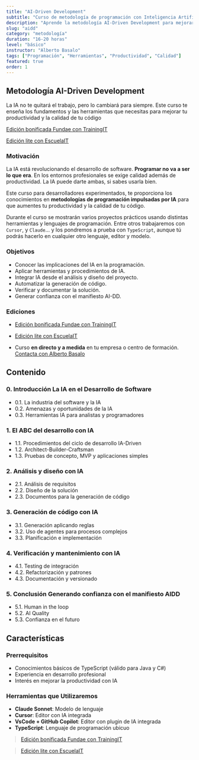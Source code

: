 ```yaml
---
title: "AI-Driven Development"
subtitle: "Curso de metodología de programación con Inteligencia Artificial"
description: "Aprende la metodología AI-Driven Development para mejorar tu productividad y la calidad de tu código. Metodología completa para programar con IA."
slug: "aidd"
category: "metodología"
duration: "16-20 horas"
level: "básico"
instructor: "Alberto Basalo"
tags: ["Programación", "Herramientas", "Productividad", "Calidad"]
featured: true
order: 1
---
```


## Metodología AI-Driven Development

La IA no te quitará el trabajo, pero lo cambiará para siempre. Este curso te enseña los fundamentos y las herramientas que necesitas para mejorar tu productividad y la calidad de tu código

[Edición bonificada Fundae con TrainingIT](https://www.trainingit.es/producto/metodologia-ai-driven-development/?email=abasalo@trainingit.es)

[Edición lite con EscuelaIT](https://escuela.it/cursos/metodologias-desarrollo-inteligencia-artificial)

### Motivación

La IA está revolucionando el desarrollo de software. **Programar no va a ser lo que era**. En los entornos profesionales se exige calidad además de productividad. La IA puede darte ambas, si sabes usarla bien.

Este curso para desarrolladores experimentados, te proporciona los conocimientos en **metodologías de programación impulsadas por IA** para que aumentes tu productividad y la calidad de tu código.

Durante el curso se mostrarán varios proyectos prácticos usando distintas herramientas y lenguajes de programación. Entre otros trabajaremos con `Cursor`, y `Claude`... y los pondremos a prueba con `TypeScript`, aunque tú podrás hacerlo en cualquier otro lenguaje, editor y modelo.

### Objetivos

- Conocer las implicaciones del IA en la programación.
- Aplicar herramientas y procedimientos de IA.
- Integrar IA desde el análisis y diseño del proyecto.
- Automatizar la generación de código.
- Verificar y documentar la solución.
- Generar confianza con el manifiesto AI-DD.

### Ediciones

- [Edición bonificada Fundae con TrainingIT](https://www.trainingit.es/producto/metodologia-ai-driven-development/?email=abasalo@trainingit.es)

- [Edición lite con EscuelaIT](https://escuela.it/cursos/metodologias-desarrollo-inteligencia-artificial)

- Curso **en directo y a medida** en tu empresa o centro de formación. [Contacta con Alberto Basalo](https://www.linkedin.com/in/albertobasalo/)

## Contenido

### 0. Introducción La IA en el Desarrollo de Software

- 0.1. La industria del software y la IA
- 0.2. Amenazas y oportunidades de la IA
- 0.3. Herramientas IA para analistas y programadores

### 1. El ABC del desarrollo con IA

- 1.1. Procedimientos del ciclo de desarrollo IA-Driven
- 1.2. Architect-Builder-Craftsman
- 1.3. Pruebas de concepto, MVP y aplicaciones simples

### 2. Análisis y diseño con IA

- 2.1. Análisis de requisitos
- 2.2. Diseño de la solución
- 2.3. Documentos para la generación de código

### 3. Generación de código con IA

- 3.1. Generación aplicando reglas
- 3.2. Uso de agentes para procesos complejos
- 3.3. Planificación e implementación

### 4. Verificación y mantenimiento con IA

- 4.1. Testing de integración
- 4.2. Refactorización y patrones
- 4.3. Documentación y versionado

### 5. Conclusión Generando confianza con el manifiesto AIDD

- 5.1. Human in the loop
- 5.2. AI Quality
- 5.3. Confianza en el futuro

## Características

### Prerrequisitos

- Conocimientos básicos de TypeScript (válido para Java y C#)
- Experiencia en desarrollo profesional
- Interés en mejorar la productividad con IA

### Herramientas que Utilizaremos

- **Claude Sonnet**: Modelo de lenguaje
- **Cursor**: Editor con IA integrada
- **VsCode + GitHub Copilot**: Editor con plugin de IA integrada
- **TypeScript**: Lenguaje de programación ubicuo

> [Edición bonificada Fundae con TrainingIT](https://www.trainingit.es/producto/metodologia-ai-driven-development/?email=abasalo@trainingit.es)

> [Edición lite con EscuelaIT](https://escuela.it/cursos/metodologias-desarrollo-inteligencia-artificial)

